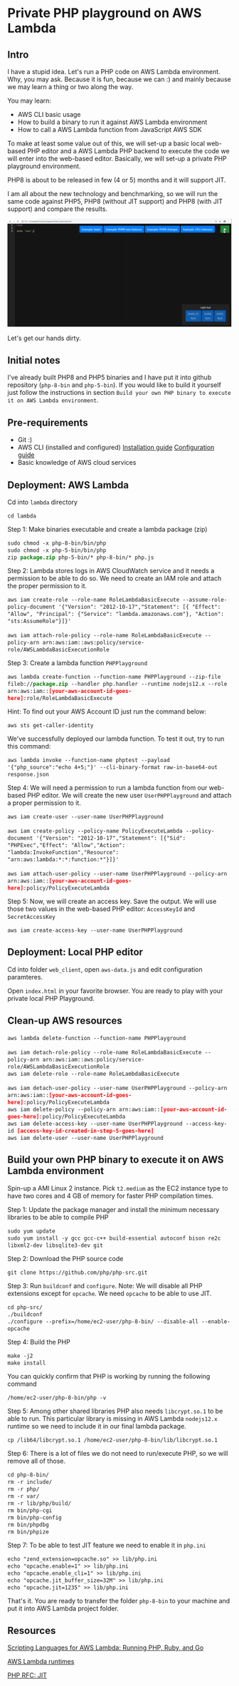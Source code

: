 # Private PHP playground on AWS Lambda

## Intro

I have a stupid idea. Let's run a PHP code on AWS Lambda environment. Why, you may ask. Because it is fun, because we can :) and mainly because we may learn a thing or two along the way.

You may learn:

- AWS CLI basic usage
- How to build a binary to run it against AWS Lambda environment
- How to call a AWS Lambda function from JavaScript AWS SDK

To make at least some value out of this, we will set-up a basic local web-based PHP editor and a AWS Lambda PHP backend to execute the code we will enter into the web-based editor. Basically, we will set-up a private PHP playground environment.

PHP8 is about to be released in few (4 or 5) months and it will support JIT.

I am all about the new technology and benchmarking, so we will run the same code against PHP5, PHP8 (without JIT support) and PHP8 (with JIT support) and compare the results.

![Demo](images/demo.gif)

Let's get our hands dirty.

## Initial notes

I've already built PHP8 and PHP5 binaries and I have put it into github repository (```php-8-bin``` and ```php-5-bin```). If you would like to build it yourself just follow the instructions in section ```Build your own PHP binary to execute it on AWS Lambda environment```.

## Pre-requirements

- Git :)
- AWS CLI (installed and configured) [Installation guide](https://docs.aws.amazon.com/cli/latest/userguide/install-cliv2.html) [Configuration guide](https://docs.aws.amazon.com/cli/latest/userguide/cli-chap-configure.html) 
- Basic knowledge of AWS cloud services 

## Deployment: AWS Lambda 

Cd into ```lambda``` directory

```
cd lambda
```

Step 1: Make binaries executable and create a lambda package (zip)

<pre><code>sudo chmod -x php-8-bin/bin/php
sudo chmod -x php-5-bin/bin/php
zip <b style="color: green">package.zip</b> php-5-bin/* php-8-bin/* php.js 
</pre></code>

Step 2: Lambda stores logs in AWS CloudWatch service and it needs a permission to be able to do so. We need to create an IAM role and attach the proper permission to it.

```
aws iam create-role --role-name RoleLambdaBasicExecute --assume-role-policy-document '{"Version": "2012-10-17","Statement": [{ "Effect": "Allow", "Principal": {"Service": "lambda.amazonaws.com"}, "Action": "sts:AssumeRole"}]}'

aws iam attach-role-policy --role-name RoleLambdaBasicExecute --policy-arn arn:aws:iam::aws:policy/service-role/AWSLambdaBasicExecutionRole
```
Step 3: Create a lambda function ```PHPPlayground```

<pre><code>aws lambda create-function --function-name PHPPlayground --zip-file fileb://<b style="color: green">package.zip</b> --handler php.handler --runtime nodejs12.x --role arn:aws:iam::<b style="color: red">[your-aws-account-id-goes-here]</b>:role/RoleLambdaBasicExecute
</pre></code>

Hint: To find out your AWS Account ID just run the command below: 
```
aws sts get-caller-identity
```
We've successfully deployed our lambda function. To test it out, try to run this command:

<pre><code>aws lambda invoke --function-name phptest --payload '{"php_source":"echo 4+5;"}' --cli-binary-format raw-in-base64-out response.json
</pre></code>

Step 4: We will need a permission to run a lambda function from our web-based PHP editor. We will create the new user ```UserPHPPlayground``` and attach a proper permission to it.

<pre><code>aws iam create-user --user-name UserPHPPlayground

aws iam create-policy --policy-name PolicyExecuteLambda --policy-document '{"Version": "2012-10-17","Statement": [{"Sid": "PHPExec","Effect": "Allow","Action": "lambda:InvokeFunction","Resource": "arn:aws:lambda:*:*:function:*"}]}'

aws iam attach-user-policy --user-name UserPHPPlayground --policy-arn arn:aws:iam::<b style="color: red">[your-aws-account-id-goes-here]</b>:policy/PolicyExecuteLambda
</pre></code>

Step 5: Now, we will create an access key. Save the output. We will use those two values in the web-based PHP editor: ```AccessKeyId``` and ```SecretAccessKey```

```
aws iam create-access-key --user-name UserPHPPlayground
```

## Deployment: Local PHP editor

Cd into folder ```web_client```, open ```aws-data.js``` and edit configuration paramteres.

Open ```index.html``` in your favorite browser. You are ready to play with your private local PHP Playground.

## Clean-up AWS resources

<pre><code>aws lambda delete-function --function-name PHPPlayground

aws iam detach-role-policy --role-name RoleLambdaBasicExecute --policy-arn arn:aws:iam::aws:policy/service-role/AWSLambdaBasicExecutionRole
aws iam delete-role --role-name RoleLambdaBasicExecute

aws iam detach-user-policy --user-name UserPHPPlayground --policy-arn arn:aws:iam::<b style="color: red">[your-aws-account-id-goes-here]</b>:policy/PolicyExecuteLambda
aws iam delete-policy --policy-arn arn:aws:iam::<b style="color: red">[your-aws-account-id-goes-here]</b>:policy/PolicyExecuteLambda
aws iam delete-access-key --user-name UserPHPPlayground --access-key-id <b style="color: red">[access-key-id-created-in-step-5-goes-here]</b>
aws iam delete-user --user-name UserPHPPlayground
</pre></code>

## Build your own PHP binary to execute it on AWS Lambda environment

Spin-up a AMI Linux 2 instance. Pick ```t2.medium``` as the EC2 instance type to have two cores and 4 GB of memory for faster PHP compilation times.

Step 1: Update the package manager and install the minimum necessary libraries to be able to compile PHP 
```
sudo yum update
sudo yum install -y gcc gcc-c++ build-essential autoconf bison re2c libxml2-dev libsqlite3-dev git
```

Step 2: Download the PHP source code
```
git clone https://github.com/php/php-src.git
```
Step 3: Run ```buildconf``` and ```configure```. Note: We will disable all PHP extensions except for ```opcache```. We need ```opcache``` to be able to use JIT.
```
cd php-src/
./buildconf
./configure --prefix=/home/ec2-user/php-8-bin/ --disable-all --enable-opcache
```
Step 4: Build the PHP
```
make -j2
make install
```
You can quickly confirm that PHP is working by running the following command
```
/home/ec2-user/php-8-bin/php -v
```
Step 5: Among other shared libraries PHP also needs ```libcrypt.so.1``` to be able to run. This particular library is missing in AWS Lambda ```nodejs12.x``` runtime so we need to include it in our final lambda package.
```
cp /lib64/libcrypt.so.1 /home/ec2-user/php-8-bin/lib/libcrypt.so.1
```
Step 6: There is a lot of files we do not need to run/execute PHP, so we will remove all of those.
```
cd php-8-bin/
rm -r include/
rm -r php/
rm -r var/
rm -r lib/php/build/
rm bin/php-cgi 
rm bin/php-config 
rm bin/phpdbg 
rm bin/phpize
```
Step 7: To be able to test JIT feature we need to enable it in ```php.ini```
``` 
echo "zend_extension=opcache.so" >> lib/php.ini
echo "opcache.enable=1" >> lib/php.ini
echo "opcache.enable_cli=1" >> lib/php.ini
echo "opcache.jit_buffer_size=32M" >> lib/php.ini
echo "opcache.jit=1235" >> lib/php.ini
```

That's it. You are ready to transfer the folder ```php-8-bin``` to your machine and put it into AWS Lambda project folder.

## Resources

[Scripting Languages for AWS Lambda: Running PHP, Ruby, and Go](https://aws.amazon.com/blogs/compute/scripting-languages-for-aws-lambda-running-php-ruby-and-go/)

[AWS Lambda runtimes](https://docs.aws.amazon.com/lambda/latest/dg/lambda-runtimes.html)

[PHP RFC: JIT](https://wiki.php.net/rfc/jit)
